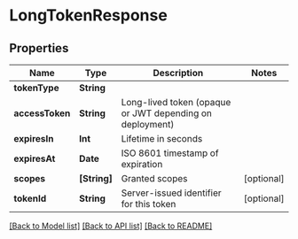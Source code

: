 # LongTokenResponse

## Properties
Name | Type | Description | Notes
------------ | ------------- | ------------- | -------------
**tokenType** | **String** |  | 
**accessToken** | **String** | Long-lived token (opaque or JWT depending on deployment) | 
**expiresIn** | **Int** | Lifetime in seconds | 
**expiresAt** | **Date** | ISO 8601 timestamp of expiration | 
**scopes** | **[String]** | Granted scopes | [optional] 
**tokenId** | **String** | Server-issued identifier for this token | [optional] 

[[Back to Model list]](../README.md#documentation-for-models) [[Back to API list]](../README.md#documentation-for-api-endpoints) [[Back to README]](../README.md)


